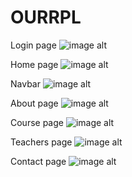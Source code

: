 # OURRPL

Login page 
![image alt](https://github.com/KVNC-source/OURRPL/blob/bea9705490b1a4fdbbfff3f3c823831cfc90dbd5/Screenshots/Screenshot%202024-12-12%20092654.png)

Home page
![image alt](https://github.com/KVNC-source/OURRPL/blob/ecca5a32c9e6478969a5ead8687e6582a765c815/Screenshots/Screenshot%202024-12-12%20092952.png)

Navbar
![image alt](https://github.com/KVNC-source/OURRPL/blob/ecca5a32c9e6478969a5ead8687e6582a765c815/Screenshots/Screenshot%202024-12-12%20093048.png)

About page
![image alt](https://github.com/KVNC-source/OURRPL/blob/ecca5a32c9e6478969a5ead8687e6582a765c815/Screenshots/Screenshot%202024-12-12%20093104.png)

Course page
![image alt](https://github.com/KVNC-source/OURRPL/blob/ecca5a32c9e6478969a5ead8687e6582a765c815/Screenshots/Screenshot%202024-12-12%20093111.png)

Teachers page
![image alt](https://github.com/KVNC-source/OURRPL/blob/ecca5a32c9e6478969a5ead8687e6582a765c815/Screenshots/Screenshot%202024-12-12%20093118.png)

Contact page
![image alt](https://github.com/KVNC-source/OURRPL/blob/ecca5a32c9e6478969a5ead8687e6582a765c815/Screenshots/Screenshot%202024-12-12%20093125.png)
